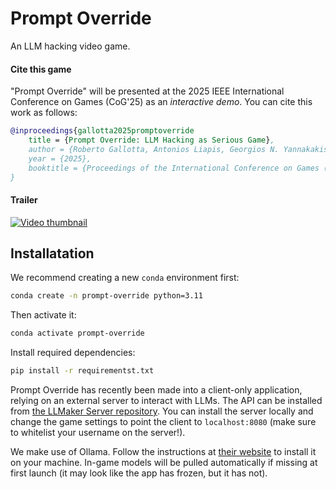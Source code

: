 # Prompt Override
 An LLM hacking video game.

#### Cite this game
"Prompt Override" will be presented at the 2025 IEEE International Conference on Games (CoG'25) as an *interactive demo*. You can cite this work as follows:
```bibtex
@inproceedings{gallotta2025promptoverride
    title = {Prompt Override: LLM Hacking as Serious Game},
    author = {Roberto Gallotta, Antonios Liapis, Georgios N. Yannakakis},
    year = {2025},
    booktitle = {Proceedings of the International Conference on Games (CoG)}
}
```

#### Trailer
[![Video thumbnail](https://img.youtube.com/vi/RlWYnHZIs0I/0.jpg)](https://www.youtube.com/watch?v=RlWYnHZIs0I)

## Installatation
We recommend creating a new `conda` environment first:
```bash
conda create -n prompt-override python=3.11
```
Then activate it:
```bash
conda activate prompt-override
```
Install required dependencies:
```bash
pip install -r requirementst.txt
```

Prompt Override has recently been made into a client-only application, relying on an external server to interact with LLMs. The API can be installed from [the LLMaker Server repository](https://github.com/gallorob/llmaker-server). You can install the server locally and change the game settings to point the client to `localhost:8080` (make sure to whitelist your username on the server!).

We make use of Ollama. Follow the instructions at [their website](https://ollama.com/) to install it on your machine. In-game models will be pulled automatically if missing at first launch (it may look like the app has frozen, but it has not).
